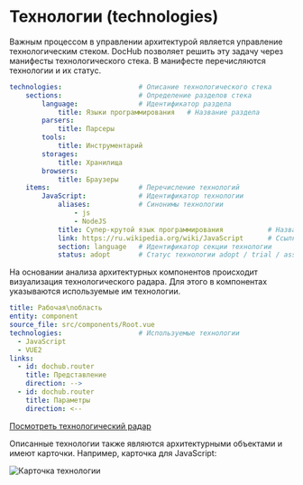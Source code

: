 # Технологии (technologies)

Важным процессом в управлении архитектурой является управление технологическим стеком. DocHub позволяет решить
эту задачу через манифесты технологического стека. В манифесте перечисляются технологии и их статус.

```yaml
technologies:                   # Описание технологического стека
    sections:                   # Определение разделов стека
        language:               # Идентификатор раздела
            title: Языки программирования   # Название раздела
        parsers:
            title: Парсеры
        tools:
            title: Инструментарий
        storages:
            title: Хранилища
        browsers:
            title: Браузеры
    items:                      # Перечисление технологий
        JavaScript:             # Идентификатор технологии
            aliases:            # Синонимы технологии
                - js
                - NodeJS
            title: Супер-крутой язык программирования           # Название технологии
            link: https://ru.wikipedia.org/wiki/JavaScript      # Ссылка на документацию
            section: language   # Идентификатор секции технологии
            status: adopt       # Статус технологии adopt / trial / assess / hold
```

На основании анализа архитектурных компонентов происходит визуализация технологического радара. Для этого в 
компонентах указываются используемые им технологии. 

```yaml
title: Рабочая\nобласть
entity: component
source_file: src/components/Root.vue
technologies:                   # Используемые технологии
  - JavaScript
  - VUE2
links:
  - id: dochub.router
    title: Представление
    direction: -->
  - id: dochub.router
    title: Параметры
    direction: <--
```

[Посмотреть технологический радар](/techradar)

Описанные технологии также являются архитектурными объектами и имеют карточки. 
Например, карточка для JavaScript:

![Карточка технологии](@technology/JavaScript)

